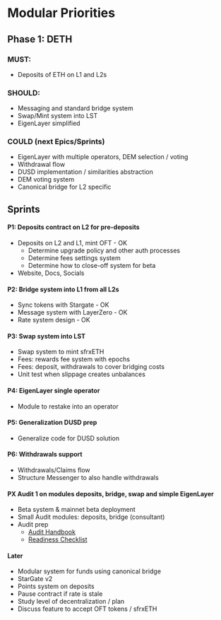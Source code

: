 # Modular Priorities

## Phase 1: DETH

### MUST:
- Deposits of ETH on L1 and L2s

### SHOULD:
- Messaging and standard bridge system
- Swap/Mint system into LST
- EigenLayer simplified

### COULD (next Epics/Sprints)
- EigenLayer with multiple operators, DEM selection / voting
- Withdrawal flow
- DUSD implementation / similarities abstraction
- DEM voting system
- Canonical bridge for L2 specific

## Sprints

#### P1: Deposits contract on L2 for pre-deposits
- Deposits on L2 and L1, mint OFT - OK
  - Determine upgrade policy and other auth processes
  - Determine fees settings system
  - Determine how to close-off system for beta
- Website, Docs, Socials

#### P2: Bridge system into L1 from all L2s
- Sync tokens with Stargate - OK
- Message system with LayerZero - OK
- Rate system design - OK

#### P3: Swap system into LST
- Swap system to mint sfrxETH
- Fees: rewards fee system with epochs
- Fees: deposit, withdrawals to cover bridging costs
- Unit test when slippage creates unbalances

#### P4: EigenLayer single operator
- Module to restake into an operator

#### P5: Generalization DUSD prep
- Generalize code for DUSD solution

#### P6: Withdrawals support
- Withdrawals/Claims flow
- Structure Messenger to also handle withdrawals

#### PX Audit 1 on modules deposits, bridge, swap and simple EigenLayer
- Beta system & mainnet beta deployment
- Small Audit modules: deposits, bridge (consultant)
- Audit prep
  - [Audit Handbook](https://hackmd.io/sfWNlhdnSHu54bDY7p_S5Q)
  - [Readiness Checklist](https://github.com/nascentxyz/simple-security-toolkit/blob/main/audit-readiness-checklist.md)

#### Later
- Modular system for funds using canonical bridge
- StarGate v2
- Points system on deposits
- Pause contract if rate is stale
- Study level of decentralization / plan
- Discuss feature to accept OFT tokens / sfrxETH